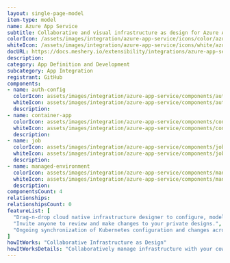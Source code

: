 ```yaml
---
layout: single-page-model
item-type: model
name: Azure App Service
subtitle: Collaborative and visual infrastructure as design for Azure App Service
colorIcon: /assets/images/integration/azure-app-service/icons/color/azure-app-service-color.svg
whiteIcon: /assets/images/integration/azure-app-service/icons/white/azure-app-service-white.svg
docURL: https://docs.meshery.io/extensibility/integrations/azure-app-service
description: 
category: App Definition and Development
subcategory: App Integration
registrant: GitHub
components: 
- name: auth-config
  colorIcon: assets/images/integration/azure-app-service/components/auth-config/icons/color/auth-config-color.svg
  whiteIcon: assets/images/integration/azure-app-service/components/auth-config/icons/white/auth-config-white.svg
  description: 
- name: container-app
  colorIcon: assets/images/integration/azure-app-service/components/container-app/icons/color/container-app-color.svg
  whiteIcon: assets/images/integration/azure-app-service/components/container-app/icons/white/container-app-white.svg
  description: 
- name: job
  colorIcon: assets/images/integration/azure-app-service/components/job/icons/color/job-color.svg
  whiteIcon: assets/images/integration/azure-app-service/components/job/icons/white/job-white.svg
  description: 
- name: managed-environment
  colorIcon: assets/images/integration/azure-app-service/components/managed-environment/icons/color/managed-environment-color.svg
  whiteIcon: assets/images/integration/azure-app-service/components/managed-environment/icons/white/managed-environment-white.svg
  description: 
componentsCount: 4
relationships: 
relationshipsCount: 0
featureList: [
  "Drag-n-drop cloud native infrastructure designer to configure, model, and deploy your workloads.",
  "Invite anyone to review and make changes to your private designs.",
  "Ongoing synchronization of Kubernetes configuration and changes across any number of clusters."
]
howItWorks: "Collaborative Infrastructure as Design"
howItWorksDetails: "Collaboratively manage infrastructure with your coworkers synchronously sharing the same designs."
---
```

